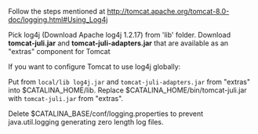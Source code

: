Follow the steps mentioned at http://tomcat.apache.org/tomcat-8.0-doc/logging.html#Using_Log4j

Pick log4j (Download Apache log4j 1.2.17) from 'lib' folder. Download **tomcat-juli.jar** and **tomcat-juli-adapters.jar** that are available as an "extras" component for Tomcat

If you want to configure Tomcat to use log4j globally:

Put from `local/lib log4j.jar` and `tomcat-juli-adapters.jar` from "extras" into $CATALINA_HOME/lib.
Replace $CATALINA_HOME/bin/tomcat-juli.jar with `tomcat-juli.jar` from "extras".

Delete $CATALINA_BASE/conf/logging.properties to prevent java.util.logging generating zero length log files.
